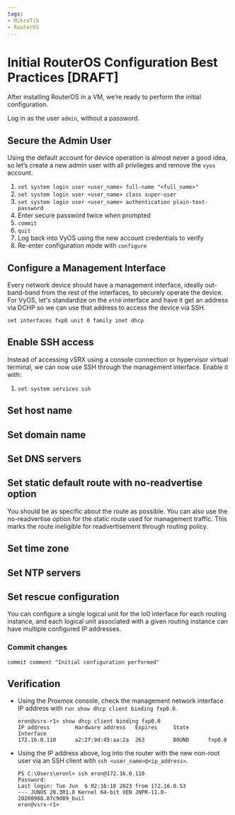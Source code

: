 ```yaml
---
tags:
- MikroTik
- RouterOS
---
```


# Initial RouterOS Configuration Best Practices [DRAFT]

After installing RouterOS in a VM, we’re ready to perform the initial configuration.

Log in as the user `admin`, without a password.

## Secure the Admin User

Using the default account for device operation is almost never a good idea, so
let’s create a new admin user with all privileges and remove the `vyos` account.

1. `set system login user <user_name> full-name "<full_name>"`
2. `set system login user <user_name> class super-user`
3. `set system login user <user_name> authentication plain-text-password`
4. Enter secure password twice when prompted
5. `commit`
6. `quit`
7. Log back into VyOS using the new account credentials to verify
8. Re-enter configuration mode with `configure`

## Configure a Management Interface

Every network device should have a management interface, ideally out-band-band
from the rest of the interfaces, to securely operate the device. For VyOS, let's
standardize on the `eth0` interface and have it get an address via DCHP so we
can use that address to access the device via SSH.


```
set interfaces fxp0 unit 0 family inet dhcp
```

## Enable SSH access

Instead of accessing vSRX using a console connection or hypervisor virtual terminal, we can now use SSH through the management interface. Enable it with:

1. `set system services ssh`

## Set host name

## Set domain name

## Set DNS servers

## Set static default route with no-readvertise option

You should be as specific about the route as possible. You can also use the
no-readvertise option for the static route used for management traffic. This marks
the route ineligible for readvertisement through routing policy.

## Set time zone

## Set NTP servers

## Set rescue configuration

You can configure a single logical unit for the lo0 interface for each routing instance, and each logical unit associated with a given routing instance can have multiple configured IP addresses.

### Commit changes

`commit comment "Initial configuration performed"`

## Verification

- Using the Proxmox console, check the management network interface IP address with `run show dhcp client binding fxp0.0`.
    
    ```
    eron@vsrx-r1> show dhcp client binding fxp0.0
    IP address        Hardware address   Expires     State      Interface
    172.16.0.110      a2:2f:9d:45:aa:2a  263         BOUND      fxp0.0
    ```
    
- Using the IP address above, log into the router with the new non-root user via an SSH client with `ssh <user_name>@<ip_address>`.
    
    ```
    PS C:\Users\eronl> ssh eron@172.16.0.110
    Password:
    Last login: Tue Jun  6 02:16:18 2023 from 172.16.0.53
    --- JUNOS 20.3R1.8 Kernel 64-bit XEN JNPR-11.0-20200908.87c9d89_buil
    eron@vsrx-r1>
    ```

